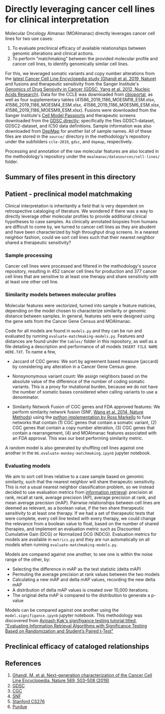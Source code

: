 # Directly leveraging cancer cell lines for clinical interpretation
Molecular Oncology Almanac (MOAlmanac) directly leverages cancer cell lines for two use cases: 
1. To evaluate preclinical efficacy of available relationships between genomic alterations and clinical actions. 
2. To perform "matchmaking" between the provided molecular profile and cancer cell lines, to identify genomically similar cell lines. 

For this, we leveraged somatic variants and copy number alterations from the [latest Cancer Cell Line Encyclopedia study (Ghandi et al. 2019, Nature)](https://www.nature.com/articles/s41586-019-1186-3) and fusions and therapeutic sensitivity from the Sanger Institute's [Genomics of Drug Sensivity in Cancer (GDSC, Yang et al. 2012, Nucleic Acids Research)](https://academic.oup.com/nar/article/41/D1/D955/1059448). Data for the CCLE was downloaded from [cbioportal](http://www.cbioportal.org/study/summary?id=ccle_broad_2019), as well as four supplementary tables (41586_2019_1186_MOESM18_ESM.xlsx, 41586_2019_1186_MOESM4_ESM.xlsx, 41586_2019_1186_MOESM6_ESM.xlsx, 41586_2019_1186_MOESM9_ESM.xlsx). Fusions were downloaded from the Sanger Institute's [Cell Model Passports](https://cellmodelpassports.sanger.ac.uk/downloads) and therapeutic screens downloaded from the [GDSC directly](https://www.cancerrxgene.org/downloads/bulk_download); specifically the files GDSC1-dataset, GDSC2-dataset, and IC50 data definitions. Sample information was also downloaded from [DepMap](https://depmap.org/portal/download/) for another list of sample names. All of these files are stored in the `source/` directory in the methodology's repository under the subfolders `ccle-2019`, `gdsc`, and `depmap`, respectively.  

Processing and annotation of the raw molecular features are also located in the methodology's repository under the `moalmanac/datasources/cell-lines/` folder. 

## Summary of files present in this directory


## Patient - preclinical model matchmaking
Clinical interpretation is inheritantly a field that is very dependent on retrospective cataloging of literature. We wondered if there was a way to directly leverage other molecular profiles to provide additional clinical hypotheses to case samples. As clinically annotated biopsies from humans are difficult to come by, we turned to cancer cell lines as they are abudent and have been characterized by high throughput drug screens. In a nearest neighbor fashion, could we sort cell lines such that their nearest neighbor shared a therapeutic sensitivity? 

### Sample processing
Cancer cell lines were processed and filtered in the methodology's source repository, resulting in 452 cancer cell lines for production and 377 cancer cell lines that are sensitive to at least one therapy and share sensitivity with at least one other cell line. 

### Similarity models between molecular profiles
Molecular features were vectorized, turned into sample x feature maticies, depending on the model chosen to characterize similarity or genomic distance between samples. In general, features sets were designed using the gene sets from the Cancer Gene Census and MOAlmanac. 

Code for all models are found in `models.py` and they can be run and evaluated by running `evaluate-matchmaking-models.py`. Features and distances are found under the `tables/` folder in this repository, as well as a file detailing a description and performance of all models `INSERT FILE NAME HERE.TXT`. To name a few,

- Jaccard of CGC genes: We sort by agreement based measure (jaccard) by considering any alteration in a Cancer Gene Census gene.

- Nonsynonymous variant count: We assign neighbors based on the absolute value of the difference of the number of coding somatic variants. This is a proxy for mutational burden, because we do not have the number of somatic bases considered when calling variants to use a denominator.

- Similarity Network Fusion of CGC genes and FDA approved features: We perform similarity network fusion (SNF, [Wang et al. 2014, Nature Methods](https://www.nature.com/articles/nmeth.2810)) using the [python implementation by Ross Markello](https://github.com/rmarkello/snfpy) to fuse networks that contain (1) CGC genes that contain a somatic variant, (2) CGC genes that contain a copy number alteration, (3) CGC genes that contain a rearrangement, (4) and MOAlmanac features associated with an FDA approval. This was our best performing similarity metric.  

A random model is also generated by shuffling cell lines against one another in the `06.evaluate-monkey-matchmaking.ipynb` jupyter notebook.

### Evaluating models
We aim to sort cell lines relative to a case sample based on genomic similarity, such that the nearest neighbor will share therapeutic sensitivity. This is not a usual nearest neighbor classification problem, so we instead decided to use evaluation metrics from [information retrieval](https://web.stanford.edu/class/cs276/handouts/EvaluationNew-handout-1-per.pdf): precision at rank, recall at rank, average precision (AP), average precision at rank, and mean average precision (mAP). Pairwise relationships between cell lines are deemed as relevant, as a boolean value, if the two share therapeutic sensitivity to at least one therapy. If we had a set of therapeutic tests that were complete, every cell line tested with every therapy, we could change the relevance from a boolean value to float, based on the number of shared therapies, and implement an evaluation metric such as Discounted Cumulative Gain (DCG) or Normalized DCG (NDCG). Evaluation metrics for models are available in `metrics.py` and they are run automatically on all models when running `evaluate-matchmaking-models.py`. 

Models are compared against one another, to see one is within the noise range of the other, by:
- Selecting the difference in mAP as the test statistic (delta mAP)
- Permuting the average precision at rank values between the two models
- Calculating a new mAP and delta mAP values, recording the new delta mAP
- A distribution of delta mAP values is created over 10,000 iterations. 
- The original delta mAP is compared to the distribution to generate a p-value

Models can be compared against one another using the `model.signifigance.ipynb` jupyter notebook. This methodology was discovered from [Avinash Kak's signifigance testing tutorial titled, "Evaluating Information Retrieval Algorithms with Significance Testing Based on Randomization and Student’s Paired t-Test"](https://engineering.purdue.edu/kak/SignificanceTesting.pdf)

## Preclinical efficacy of cataloged relationships

## References
1. [Ghandi, M. et al. Next-generation characterization of the Cancer Cell Line Encyclopedia. Nature 569, 503–508 (2019)](https://www.nature.com/articles/s41586-019-1186-3)
2. [GDSC](https://academic.oup.com/nar/article/41/D1/D955/1059448)
3. [CGC]()
4. [SNF](https://www.nature.com/articles/nmeth.2810)
5. [Stanford CS276](https://web.stanford.edu/class/cs276/handouts/EvaluationNew-handout-1-per.pdf)
6. [Purdue](https://engineering.purdue.edu/kak/SignificanceTesting.pdf)
